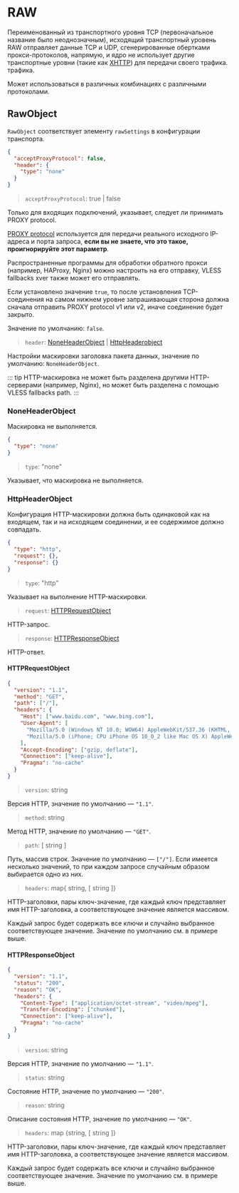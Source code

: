 # RAW

Переименованный из транспортного уровня TCP (первоначальное название было неоднозначным), исходящий транспортный уровень RAW отправляет данные TCP и UDP, сгенерированные обертками прокси-протоколов, напрямую, и ядро не использует другие транспортные уровни (такие как [XHTTP](https://github.com/XTLS/Xray-core/discussions/4113#discussioncomment-11468947)) для передачи своего трафика. трафика.

Может использоваться в различных комбинациях с различными протоколами.

## RawObject

`RawObject` соответствует элементу `rawSettings` в конфигурации транспорта.

```json
{
  "acceptProxyProtocol": false,
  "header": {
    "type": "none"
  }
}
```

> `acceptProxyProtocol`: true | false

Только для входящих подключений, указывает, следует ли принимать PROXY protocol.

[PROXY protocol](https://www.haproxy.org/download/2.2/doc/proxy-protocol.txt) используется для передачи реального исходного IP-адреса и порта запроса, **если вы не знаете, что это такое, проигнорируйте этот параметр**.

Распространенные программы для обработки обратного прокси (например, HAProxy, Nginx) можно настроить на его отправку, VLESS fallbacks xver также может его отправлять.

Если установлено значение `true`, то после установления TCP-соединения на самом нижнем уровне запрашивающая сторона должна сначала отправить PROXY protocol v1 или v2, иначе соединение будет закрыто.

Значение по умолчанию: `false`.

> `header`: [NoneHeaderObject](#noneheaderobject) | [HttpHeaderobject](#httpheaderobject)

Настройки маскировки заголовка пакета данных, значение по умолчанию: `NoneHeaderObject`.

::: tip
HTTP-маскировка не может быть разделена другими HTTP-серверами (например, Nginx), но может быть разделена с помощью VLESS fallbacks path.
:::

### NoneHeaderObject

Маскировка не выполняется.

```json
{
  "type": "none"
}
```

> `type`: "none"

Указывает, что маскировка не выполняется.

### HttpHeaderObject

Конфигурация HTTP-маскировки должна быть одинаковой как на входящем, так и на исходящем соединении, и ее содержимое должно совпадать.

```json
{
  "type": "http",
  "request": {},
  "response": {}
}
```

> `type`: "http"

Указывает на выполнение HTTP-маскировки.

> `request`: [HTTPRequestObject](#httprequestobject)

HTTP-запрос.

> `response`: [HTTPResponseObject](#httpresponseobject)

HTTP-ответ.

#### HTTPRequestObject

```json
{
  "version": "1.1",
  "method": "GET",
  "path": ["/"],
  "headers": {
    "Host": ["www.baidu.com", "www.bing.com"],
    "User-Agent": [
      "Mozilla/5.0 (Windows NT 10.0; WOW64) AppleWebKit/537.36 (KHTML, like Gecko) Chrome/53.0.2785.143 Safari/537.36",
      "Mozilla/5.0 (iPhone; CPU iPhone OS 10_0_2 like Mac OS X) AppleWebKit/601.1 (KHTML, like Gecko) CriOS/53.0.2785.109 Mobile/14A456 Safari/601.1.46"
    ],
    "Accept-Encoding": ["gzip, deflate"],
    "Connection": ["keep-alive"],
    "Pragma": "no-cache"
  }
}
```

> `version`: string

Версия HTTP, значение по умолчанию — `"1.1"`.

> `method`: string

Метод HTTP, значение по умолчанию — `"GET"`.

> `path`: \[ string \]

Путь, массив строк. Значение по умолчанию — `["/"]`. Если имеется несколько значений, то при каждом запросе случайным образом выбирается одно из них.

> `headers`: map{ string, \[ string \]}

HTTP-заголовки, пары ключ-значение, где каждый ключ представляет имя HTTP-заголовка, а соответствующее значение является массивом.

Каждый запрос будет содержать все ключи и случайно выбранное соответствующее значение. Значение по умолчанию см. в примере выше.

#### HTTPResponseObject

```json
{
  "version": "1.1",
  "status": "200",
  "reason": "OK",
  "headers": {
    "Content-Type": ["application/octet-stream", "video/mpeg"],
    "Transfer-Encoding": ["chunked"],
    "Connection": ["keep-alive"],
    "Pragma": "no-cache"
  }
}
```

> `version`: string

Версия HTTP, значение по умолчанию — `"1.1"`.

> `status`: string

Состояние HTTP, значение по умолчанию — `"200"`.

> `reason`: string

Описание состояния HTTP, значение по умолчанию — `"OK"`.

> `headers`: map {string, \[ string \]}

HTTP-заголовки, пары ключ-значение, где каждый ключ представляет имя HTTP-заголовка, а соответствующее значение является массивом.

Каждый запрос будет содержать все ключи и случайно выбранное соответствующее значение. Значение по умолчанию см. в примере выше.
